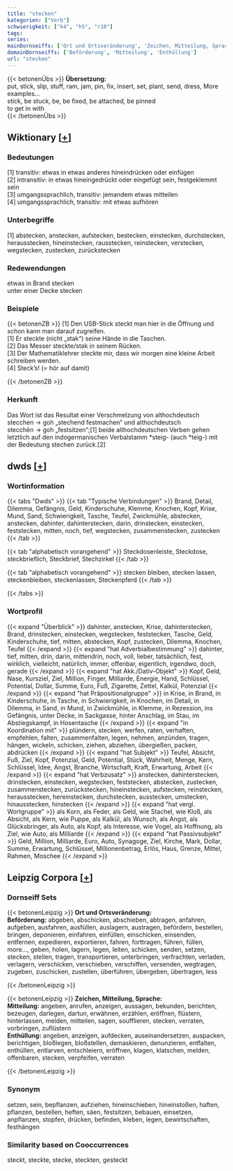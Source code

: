 ```yaml
---
title: "stecken"
kategorien: ["Verb"]
schwierigkeit: ["k4", "h5", "r10"]
tags:
series:
mainDornseiffs: ['Ort und Ortsveränderung', 'Zeichen, Mitteilung, Sprache']
domainDornseiffs: ['Beförderung', 'Mitteilung', 'Enthüllung']
url: "stecken"
---
```


{{< betonenÜbs >}}
**Übersetzung:**  
put, stick, slip, stuff, ram, jam, pin, fix, insert, set, plant, send, dress, More examples...  
stick, be stuck, be, be fixed, be attached, be pinned  
to get  in with  
{{< /betonenÜbs >}}

## Wiktionary [[+](https://de.wiktionary.org/wiki/stecken)]

### Bedeutungen
[1] transitiv: etwas in etwas anderes hineindrücken oder einfügen  
[2] intransitiv: in etwas hineingedrückt oder eingefügt sein, festgeklemmt sein  
[3] umgangssprachlich, transitiv: jemandem etwas mitteilen  
[4] umgangssprachlich, transitiv: mit etwas aufhören  

### Unterbegriffe
[1] abstecken, anstecken, aufstecken, bestecken, einstecken, durchstecken, herausstecken, hineinstecken, rausstecken, reinstecken, verstecken, wegstecken, zustecken, zurückstecken  

### Redewendungen
etwas in Brand stecken  
unter einer Decke stecken  

### Beispiele
{{< betonenZB >}}
[1] Den USB-Stick steckt man hier in die Öffnung und schon kann man darauf zugreifen.  
[1] Er steckte (nicht „stak“) seine Hände in die Taschen.  
[2] Das Messer steckte/stak in seinem Rücken.  
[3] Der Mathematiklehrer steckte mir, dass wir morgen eine kleine Arbeit schreiben werden.  
[4] Steck’s! (= hör auf damit)  

{{< /betonenZB >}}
### Herkunft
Das Wort ist das Resultat einer Verschmelzung von althochdeutsch stecchen → goh „stechend festmachen“ und althochdeutsch stecchēn → goh „festsitzen“;[1] beide althochdeutschen Verben gehen letztlich auf den indogermanischen Verbalstamm *steig- (auch *teig-) mit der Bedeutung stechen zurück.[2]  



## dwds [[+](https://www.dwds.de/wb/stecken)]

### Wortinformation
{{< tabs "Dwds" >}}
{{< tab "Typische Verbindungen" >}}
Brand, Detail, Dilemma, Gefängnis, Geld, Kinderschuhe, Klemme, Knochen, Kopf, Krise, Mund, Sand, Schwierigkeit, Tasche, Teufel, Zwickmühle, abstecken, anstecken, dahinter, dahinterstecken, darin, drinstecken, einstecken, feststecken, mitten, noch, tief, wegstecken, zusammenstecken, zustecken
{{< /tab >}}

{{< tab "alphabetisch vorangehend" >}}
Steckdosenleiste, Steckdose, steckbrieflich, Steckbrief, Stechzirkel
{{< /tab >}}

{{< tab "alphabetisch vorangehend" >}}
stecken bleiben, stecken lassen, steckenbleiben, steckenlassen, Steckenpferd
{{< /tab >}}

{{< /tabs >}}

### Wortprofil
{{< expand "Überblick" >}} dahinter, anstecken, Krise, dahinterstecken, Brand, drinstecken, einstecken, wegstecken, feststecken, Tasche, Geld, Kinderschuhe, tief, mitten, abstecken, Kopf, zustecken, Dilemma, Knochen, Teufel {{< /expand >}}
{{< expand "hat Adverbialbestimmung" >}} dahinter, tief, mitten, drin, darin, mittendrin, noch, voll, lieber, tatsächlich, fest, wirklich, vielleicht, natürlich, immer, offenbar, eigentlich, irgendwo, doch, gerade {{< /expand >}}
{{< expand "hat Akk./Dativ-Objekt" >}} Kopf, Geld, Nase, Kursziel, Ziel, Million, Finger, Milliarde, Energie, Hand, Schlüssel, Potential, Dollar, Summe, Euro, Fuß, Zigarette, Zettel, Kalkül, Potenzial {{< /expand >}}
{{< expand "hat Präpositionalgruppe" >}} in Krise, in Brand, in Kinderschuhe, in Tasche, in Schwierigkeit, in Knochen, im Detail, in Dilemma, in Sand, in Mund, in Zwickmühle, in Klemme, in Rezession, ins Gefängnis, unter Decke, in Sackgasse, hinter Anschlag, im Stau, im Abstiegskampf, in Hosentasche {{< /expand >}}
{{< expand "in Koordination mit" >}} plündern, stecken, werfen, raten, verhaften, empfehlen, falten, zusammenfalten, legen, nehmen, anzünden, tragen, hängen, wickeln, schicken, ziehen, abziehen, übergießen, packen, abdrücken {{< /expand >}}
{{< expand "hat Subjekt" >}} Teufel, Absicht, Fuß, Ziel, Kopf, Potenzial, Geld, Potential, Stück, Wahrheit, Menge, Kern, Schlüssel, Idee, Angst, Branche, Wirtschaft, Kraft, Erwartung, Arbeit {{< /expand >}}
{{< expand "hat Verbzusatz" >}} anstecken, dahinterstecken, drinstecken, einstecken, wegstecken, feststecken, abstecken, zustecken, zusammenstecken, zurückstecken, hineinstecken, aufstecken, reinstecken, herausstecken, hereinstecken, durchstecken, ausstecken, umstecken, hinausstecken, hinstecken {{< /expand >}}
{{< expand "hat vergl. Wortgruppe" >}} als Korn, als Feder, als Geld, wie Stachel, wie Kloß, als Absicht, als Kern, wie Puppe, als Kalkül, als Wunsch, als Angst, als Glücksbringer, als Auto, als Kopf, als Interesse, wie Vogel, als Hoffnung, als Ziel, wie Auto, als Milliarde {{< /expand >}}
{{< expand "hat Passivsubjekt" >}} Geld, Million, Milliarde, Euro, Auto, Synagoge, Ziel, Kirche, Mark, Dollar, Summe, Erwartung, Schlüssel, Millionenbetrag, Erlös, Haus, Grenze, Mittel, Rahmen, Moschee {{< /expand >}}

## Leipzig Corpora [[+](https://corpora.uni-leipzig.de/en/res?word=stecken&corpusId=deu_newscrawl-public_2018)]

### Dornseiff Sets
{{< betonenLeipzig >}}
**Ort und Ortsveränderung:**  
**Beförderung:** abgeben, abschicken, abschieben, abtragen, anfahren, aufgeben, ausfahren, ausfüllen, auslagern, austragen, befördern, bestellen, bringen, deponieren, einfahren, einfüllen, einschicken, einsenden, entfernen, expedieren, exportieren, fahren, forttragen, führen, füllen, more..., geben, holen, lagern, legen, leiten, schicken, senden, setzen, stecken, stellen, tragen, transportieren, unterbringen, verfrachten, verladen, verlagern, verschicken, verschieben, verschiffen, versenden, wegtragen, zugeben, zuschicken, zustellen, überführen, übergeben, übertragen, less  

{{< /betonenLeipzig >}}


{{< betonenLeipzig >}}
**Zeichen, Mitteilung, Sprache:**  
**Mitteilung:** angeben, anrufen, anzeigen, aussagen, bekunden, berichten, bezeugen, darlegen, dartun, erwähnen, erzählen, eröffnen, flüstern, hinterlassen, melden, mitteilen, sagen, soufflieren, stecken, verraten, vorbringen, zuflüstern  
**Enthüllung:** angeben, anzeigen, aufdecken, auseinandersetzen, auspacken, berichtigen, bloßlegen, bloßstellen, demaskieren, denunzieren, entfalten, enthüllen, entlarven, entschleiern, eröffnen, klagen, klatschen, melden, offenbaren, stecken, verpfeifen, verraten  

{{< /betonenLeipzig >}}

### Synonym
setzen, sein, bepflanzen, aufziehen, hineinschieben, hineinstoßen, haften, pflanzen, bestellen, heften, säen, festsitzen, bebauen, einsetzen, anpflanzen, stopfen, drücken, befinden, kleben, legen, bewirtschaften, festhängen


### Similarity based on Cooccurrences
steckt, steckte, stecke, steckten, gesteckt

